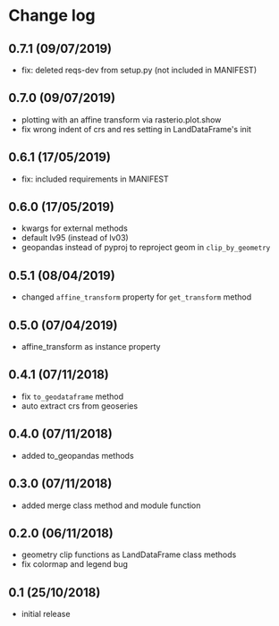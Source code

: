 # Change log

## 0.7.1 (09/07/2019)

* fix: deleted reqs-dev from setup.py (not included in MANIFEST)

## 0.7.0 (09/07/2019)

* plotting with an affine transform via rasterio.plot.show
* fix wrong indent of crs and res setting in LandDataFrame's init

## 0.6.1 (17/05/2019)

* fix: included requirements in MANIFEST

## 0.6.0 (17/05/2019)

* kwargs for external methods
* default lv95 (instead of lv03)
* geopandas instead of pyproj to reproject geom in `clip_by_geometry`

## 0.5.1 (08/04/2019)

* changed `affine_transform` property for `get_transform` method

## 0.5.0 (07/04/2019)

* affine_transform as instance property

## 0.4.1 (07/11/2018)

* fix `to_geodataframe` method
* auto extract crs from geoseries

## 0.4.0 (07/11/2018)

* added to_geopandas methods

## 0.3.0 (07/11/2018)

* added merge class method and module function

## 0.2.0 (06/11/2018)

* geometry clip functions as LandDataFrame class methods
* fix colormap and legend bug

## 0.1 (25/10/2018)

* initial release
